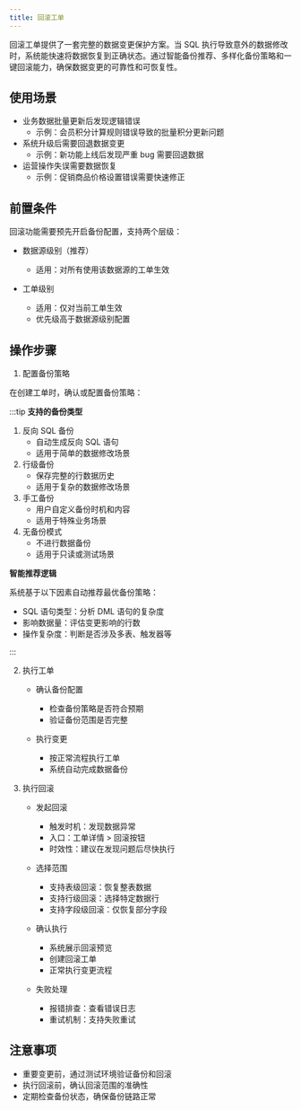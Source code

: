 ```yaml
---
title: 回滚工单
---
```


回滚工单提供了一套完整的数据变更保护方案。当 SQL 执行导致意外的数据修改时，系统能快速将数据恢复到正确状态。通过智能备份推荐、多样化备份策略和一键回滚能力，确保数据变更的可靠性和可恢复性。

## 使用场景
* 业务数据批量更新后发现逻辑错误
  * 示例：会员积分计算规则错误导致的批量积分更新问题
* 系统升级后需要回退数据变更
  * 示例：新功能上线后发现严重 bug 需要回退数据
* 运营操作失误需要数据恢复
  * 示例：促销商品价格设置错误需要快速修正

## 前置条件

回滚功能需要预先开启备份配置，支持两个层级：

* 数据源级别（推荐）
  * 适用：对所有使用该数据源的工单生效
  
* 工单级别
  * 适用：仅对当前工单生效
  * 优先级高于数据源级别配置


## 操作步骤
1. 配置备份策略

在创建工单时，确认或配置备份策略：

:::tip
**支持的备份类型**
1. 反向 SQL 备份
   * 自动生成反向 SQL 语句
   * 适用于简单的数据修改场景
2. 行级备份
   * 保存完整的行数据历史
   * 适用于复杂的数据修改场景
3. 手工备份
   * 用户自定义备份时机和内容
   * 适用于特殊业务场景
4. 无备份模式
   * 不进行数据备份
   * 适用于只读或测试场景

**智能推荐逻辑**

系统基于以下因素自动推荐最优备份策略：

* SQL 语句类型：分析 DML 语句的复杂度
* 影响数据量：评估变更影响的行数
* 操作复杂度：判断是否涉及多表、触发器等

:::


2. 执行工单

    * 确认备份配置
      * 检查备份策略是否符合预期
      * 验证备份范围是否完整

   * 执行变更
      * 按正常流程执行工单
      * 系统自动完成数据备份


3. 执行回滚

   * 发起回滚
      * 触发时机：发现数据异常
      * 入口：工单详情 > 回滚按钮
      * 时效性：建议在发现问题后尽快执行

   * 选择范围
      * 支持表级回滚：恢复整表数据
      * 支持行级回滚：选择特定数据行
      * 支持字段级回滚：仅恢复部分字段

   * 确认执行
      * 系统展示回滚预览
      * 创建回滚工单
      * 正常执行变更流程

   * 失败处理
      * 报错排查：查看错误日志
      * 重试机制：支持失败重试


## 注意事项
* 重要变更前，通过测试环境验证备份和回滚
* 执行回滚前，确认回滚范围的准确性
* 定期检查备份状态，确保备份链路正常
